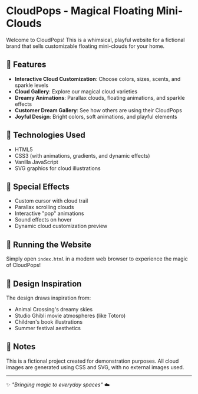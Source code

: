 # CloudPops - Magical Floating Mini-Clouds

Welcome to CloudPops! This is a whimsical, playful website for a fictional brand that sells customizable floating mini-clouds for your home.

## 🌈 Features

- **Interactive Cloud Customization**: Choose colors, sizes, scents, and sparkle levels
- **Cloud Gallery**: Explore our magical cloud varieties
- **Dreamy Animations**: Parallax clouds, floating animations, and sparkle effects
- **Customer Dream Gallery**: See how others are using their CloudPops
- **Joyful Design**: Bright colors, soft animations, and playful elements

## 🚀 Technologies Used

- HTML5
- CSS3 (with animations, gradients, and dynamic effects)
- Vanilla JavaScript
- SVG graphics for cloud illustrations

## 💫 Special Effects

- Custom cursor with cloud trail
- Parallax scrolling clouds
- Interactive "pop" animations
- Sound effects on hover
- Dynamic cloud customization preview

## 🌟 Running the Website

Simply open `index.html` in a modern web browser to experience the magic of CloudPops!

## 🎨 Design Inspiration

The design draws inspiration from:
- Animal Crossing's dreamy skies
- Studio Ghibli movie atmospheres (like Totoro)
- Children's book illustrations
- Summer festival aesthetics

## 📝 Notes

This is a fictional project created for demonstration purposes. All cloud images are generated using CSS and SVG, with no external images used.

---

✨ *"Bringing magic to everyday spaces"* ☁️ 